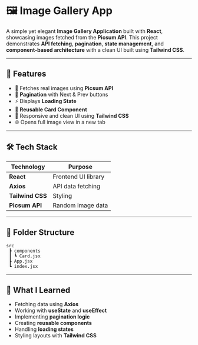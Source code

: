 # 🖼️ Image Gallery App

A simple yet elegant **Image Gallery Application** built with **React**, showcasing images fetched from the **Picsum API**.
This project demonstrates **API fetching**, **pagination**, **state management**, and **component-based architecture** with a clean UI built using **Tailwind CSS**.

---

## 🚀 Features

* 📸 Fetches real images using **Picsum API**
* 🔄 **Pagination** with Next & Prev buttons
* ⚡ Displays **Loading State**
* 🧩 **Reusable Card Component**
* 📱 Responsive and clean UI using **Tailwind CSS**
* 🌐 Opens full image view in a new tab

---

## 🛠 Tech Stack

| Technology       | Purpose             |
| ---------------- | ------------------- |
| **React**        | Frontend UI library |
| **Axios**        | API data fetching   |
| **Tailwind CSS** | Styling             |
| **Picsum API**   | Random image data   |

---

## 📂 Folder Structure

```
src
 ┣ components
 ┃ ┗ Card.jsx
 ┣ App.jsx
 ┗ index.jsx
```

---

## 🧠 What I Learned

* Fetching data using **Axios**
* Working with **useState** and **useEffect**
* Implementing **pagination logic**
* Creating **reusable components**
* Handling **loading states**
* Styling layouts with **Tailwind CSS**


